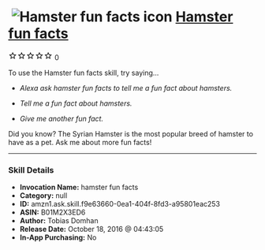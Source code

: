 # &nbsp;<img src="skill_icon" alt="Hamster fun facts icon" width="36"> [Hamster fun facts](http://alexa.amazon.com/#skills/amzn1.ask.skill.f9e63660-0ea1-404f-8fd3-a95801eac253)
![0 stars](../../images/ic_star_border_black_18dp_1x.png)![0 stars](../../images/ic_star_border_black_18dp_1x.png)![0 stars](../../images/ic_star_border_black_18dp_1x.png)![0 stars](../../images/ic_star_border_black_18dp_1x.png)![0 stars](../../images/ic_star_border_black_18dp_1x.png) 0

To use the Hamster fun facts skill, try saying...

* *Alexa ask hamster fun facts to tell me a fun fact about hamsters.*

* *Tell me a fun fact about hamsters.*

* *Give me another fun fact.*

Did you know? The Syrian Hamster is the most popular breed of hamster to have as a pet. Ask me about more fun facts!

***

### Skill Details

* **Invocation Name:** hamster fun facts
* **Category:** null
* **ID:** amzn1.ask.skill.f9e63660-0ea1-404f-8fd3-a95801eac253
* **ASIN:** B01M2X3ED6
* **Author:** Tobias Domhan
* **Release Date:** October 18, 2016 @ 04:43:05
* **In-App Purchasing:** No
